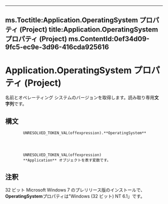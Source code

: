 

---
ms.Toctitle:Application.OperatingSystem プロパティ (Project)
title:Application.OperatingSystem プロパティ (Project)
ms.ContentId:0ef34d09-9fc5-ec9e-3d96-416cda925616
---
# Application.OperatingSystem プロパティ (Project)




名前とオペレーティング システムのバージョンを取得します。読み取り専用**文字列**です。

## 構文

            UNRESOLVED_TOKEN_VAL(offexpression).**OperatingSystem**




            UNRESOLVED_TOKEN_VAL(offexpression)
            **Application** オブジェクトを表す変数です。



## 注釈
32 ビット Microsoft Windows 7 のプレリリース版のインストールで、 **OperatingSystem**プロパティは"Windows (32 ビット) NT 6.1」です。




